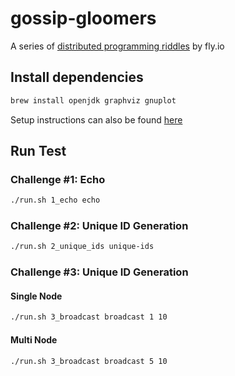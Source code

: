 # gossip-gloomers

A series of [distributed programming riddles](https://fly.io/blog/gossip-glomers/) by fly.io

## Install dependencies

```sh
brew install openjdk graphviz gnuplot
```
Setup instructions can also be found [here](https://fly.io/dist-sys/1/) 

## Run Test

### Challenge #1: Echo

```sh
./run.sh 1_echo echo
```

### Challenge #2: Unique ID Generation

```sh
./run.sh 2_unique_ids unique-ids
```

### Challenge #3: Unique ID Generation

#### Single Node
```sh
./run.sh 3_broadcast broadcast 1 10
```

#### Multi Node
```sh
./run.sh 3_broadcast broadcast 5 10
```

